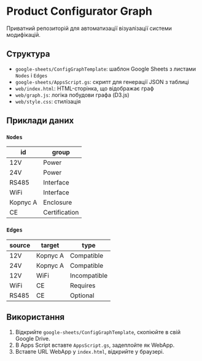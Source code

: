 # Product Configurator Graph

Приватний репозиторій для автоматизації візуалізації системи модифікацій.

## Структура

- `google-sheets/ConfigGraphTemplate`: шаблон Google Sheets з листами `Nodes` і `Edges`
- `google-sheets/AppsScript.gs`: скрипт для генерації JSON з таблиці
- `web/index.html`: HTML-сторінка, що відображає граф
- `web/graph.js`: логіка побудови графа (D3.js)
- `web/style.css`: стилізація

## Приклади даних

### `Nodes`

| id     | group        |
|--------|--------------|
| 12V    | Power        |
| 24V    | Power        |
| RS485  | Interface    |
| WiFi   | Interface    |
| Корпус A | Enclosure  |
| CE     | Certification|

### `Edges`

| source | target    | type        |
|--------|-----------|-------------|
| 12V    | Корпус A  | Compatible  |
| 24V    | Корпус A  | Compatible  |
| 12V    | WiFi      | Incompatible|
| WiFi   | CE        | Requires    |
| RS485  | CE        | Optional    |

## Використання

1. Відкрийте `google-sheets/ConfigGraphTemplate`, скопіюйте в свій Google Drive.
2. В Apps Script вставте `AppsScript.gs`, задеплойте як WebApp.
3. Вставте URL WebApp у `index.html`, відкрийте у браузері.
